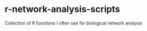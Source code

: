 r-network-analysis-scripts
==========================

Collection of R functions I often use for biological network analysis